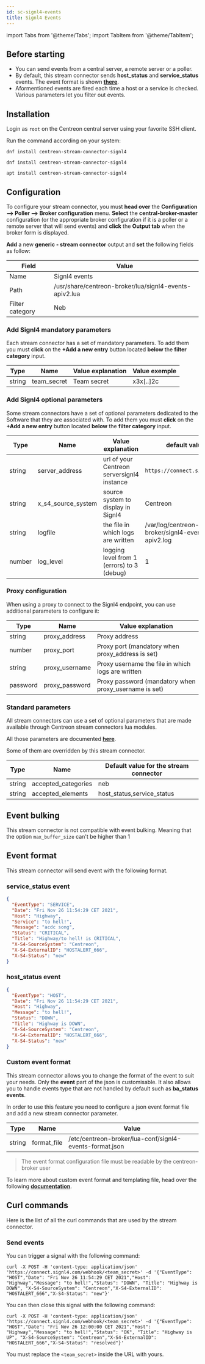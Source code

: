 ```yaml
---
id: sc-signl4-events
title: Signl4 Events
---
```

import Tabs from '@theme/Tabs';
import TabItem from '@theme/TabItem';

## Before starting

- You can send events from a central server, a remote server or a poller.
- By default, this stream connector sends **host_status** and **service_status** events. The event format is shown **[there](#event-format)**.
- Aformentioned events are fired each time a host or a service is checked. Various parameters let you filter out events.

## Installation

Login as `root` on the Centreon central server using your favorite SSH client.

Run the command according on your system:

<Tabs groupId="sync">
<TabItem value="Alma / RHEL / Oracle Linux 8" label="Alma / RHEL / Oracle Linux 8">

```shell
dnf install centreon-stream-connector-signl4
```

</TabItem>

<TabItem value="Alma / RHEL / Oracle Linux 9" label="Alma / RHEL / Oracle Linux 9">

```shell
dnf install centreon-stream-connector-signl4
```

</TabItem>

<TabItem value="Debian 11" label="Debian_11">

```shell
apt install centreon-stream-connector-signl4
```

</TabItem>
</Tabs>

## Configuration

To configure your stream connector, you must **head over** the **Configuration --> Poller --> Broker configuration** menu. **Select** the **central-broker-master** configuration (or the appropriate broker configuration if it is a poller or a remote server that will send events) and **click** the **Output tab** when the broker form is displayed.

**Add** a new **generic - stream connector** output and **set** the following fields as follow:

| Field           | Value                                                  |
| --------------- | ------------------------------------------------------ |
| Name            | Signl4 events                                          |
| Path            | /usr/share/centreon-broker/lua/signl4-events-apiv2.lua |
| Filter category | Neb                                                    |

### Add Signl4 mandatory parameters

Each stream connector has a set of mandatory parameters. To add them you must **click** on the **+Add a new entry** button located **below** the **filter category** input.

| Type   | Name            | Value explanation               | Value exemple |
| ------ | --------------- | ------------------------------- | ------------- |
| string | team_secret     | Team secret                     | x3x[..]2c     |

### Add Signl4 optional parameters

Some stream connectors have a set of optional parameters dedicated to the Software that they are associated with. To add them you must **click** on the **+Add a new entry** button located **below** the **filter category** input.

| Type   | Name               | Value explanation                          | default value                                    |
| ------ | ------------------ | ------------------------------------------ | ------------------------------------------------ |
| string | server_address     | url of your Centreon serversignl4 instance | `https://connect.signl4.com`                     |
| string | x_s4_source_system | source system to display in Signl4         | Centreon                                         |
| string | logfile            | the file in which logs are written         | /var/log/centreon-broker/signl4-events-apiv2.log |
| number | log_level          | logging level from 1 (errors) to 3 (debug) | 1                                                |

### Proxy configuration

When using a proxy to connect to the Signl4 endpoint, you can use additional parameters to configure it:

| Type     | Name               | Value explanation                                     |
| -------- | ------------------ | ----------------------------------------------------- |
| string   | proxy_address      | Proxy address                                         |
| number   | proxy_port         | Proxy port (mandatory when proxy_address is set)      |
| string   | proxy_username     | Proxy username the file in which logs are written     |
| password | proxy_password     | Proxy password (mandatory when proxy_username is set) |

### Standard parameters

All stream connectors can use a set of optional parameters that are made available through Centreon stream connectors lua modules.

All those parameters are documented **[here](https://github.com/centreon/centreon-stream-connector-scripts/blob/master/modules/docs/sc_param.md#default-parameters)**.

Some of them are overridden by this stream connector.

| Type   | Name                | Default value for the stream connector |
| ------ | ------------------- | -------------------------------------- |
| string | accepted_categories | neb                                    |
| string | accepted_elements   | host_status,service_status             |

## Event bulking

This stream connector is not compatible with event bulking. Meaning that the option `max_buffer_size` can't be higher than 1

## Event format

This stream connector will send event with the following format.

### service_status event

```json
{
  "EventType": "SERVICE",
  "Date": "Fri Nov 26 11:54:29 CET 2021",
  "Host": "Highway",
  "Service": "to hell!",
  "Message": "acdc song",
  "Status": "CRITICAL",
  "Title": "Highway/to hell! is CRITICAL",
  "X-S4-SourceSystem": "Centreon",
  "X-S4-ExternalID": "HOSTALERT_666",
  "X-S4-Status": "new"
}
```

### host_status event

```json
{
  "EventType": "HOST",
  "Date": "Fri Nov 26 11:54:29 CET 2021",
  "Host": "Highway",
  "Message": "to hell!",
  "Status": "DOWN",
  "Title": "Highway is DOWN",
  "X-S4-SourceSystem": "Centreon",
  "X-S4-ExternalID": "HOSTALERT_666",
  "X-S4-Status": "new"
}
```

### Custom event format

This stream connector allows you to change the format of the event to suit your needs. Only the **event** part of the json is customisable. It also allows you to handle events type that are not handled by default such as **ba_status events**.

In order to use this feature you need to configure a json event format file and add a new stream connector parameter.

| Type   | Name        | Value                                                   |
| ------ | ----------- | ------------------------------------------------------- |
| string | format_file | /etc/centreon-broker/lua-conf/signl4-events-format.json |

> The event format configuration file must be readable by the centreon-broker user

To learn more about custom event format and templating file, head over the following **[documentation](https://github.com/centreon/centreon-stream-connector-scripts/blob/master/modules/docs/templating.md#templating-documentation)**.

## Curl commands

Here is the list of all the curl commands that are used by the stream connector.

### Send events

You can trigger a signal with the following command:

```shell
curl -X POST -H 'content-type: application/json' 'https://connect.signl4.com/webhook/<team_secret>' -d '{"EventType": "HOST","Date": "Fri Nov 26 11:54:29 CET 2021","Host": "Highway","Message": "to hell!","Status": "DOWN", "Title": "Highway is DOWN", "X-S4-SourceSystem": "Centreon","X-S4-ExternalID": "HOSTALERT_666","X-S4-Status": "new"}'
```

You can then close this signal with the following command:

```shell
curl -X POST -H 'content-type: application/json' 'https://connect.signl4.com/webhook/<team_secret>' -d '{"EventType": "HOST","Date": "Fri Nov 26 12:00:00 CET 2021","Host": "Highway","Message": "to hell!","Status": "OK", "Title": "Highway is UP", "X-S4-SourceSystem": "Centreon","X-S4-ExternalID": "HOSTALERT_666","X-S4-Status": "resolved"}'
```

You must replace the `<team_secret>` inside the URL with yours. 
